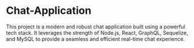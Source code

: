 # Chat-Application
This project is a modern and robust chat application built using a powerful tech stack. It leverages the strength of Node.js, React, GraphQL, Sequelize, and MySQL to provide a seamless and efficient real-time chat experience.
